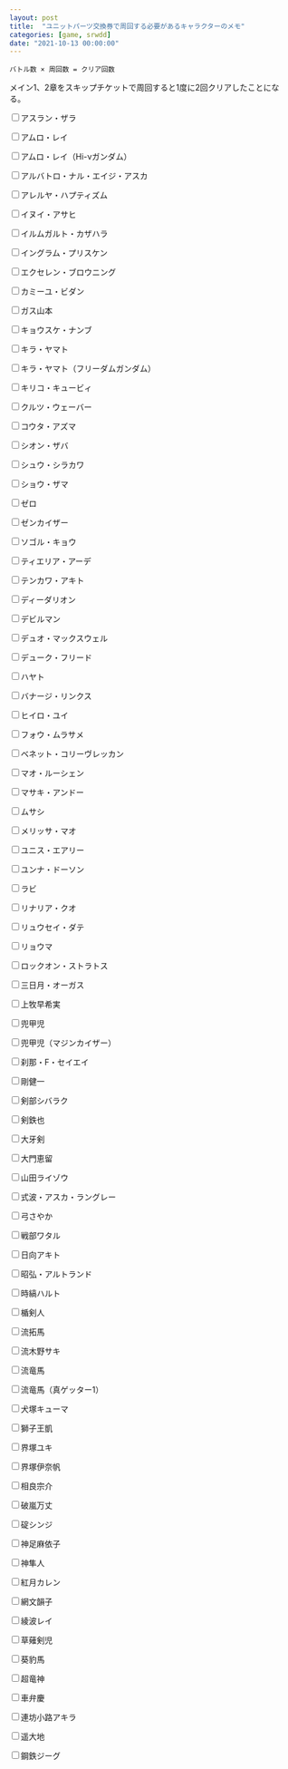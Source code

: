 ```yaml
---
layout: post
title:  "ユニットパーツ交換券で周回する必要があるキャラクターのメモ"
categories: [game, srwdd]
date: "2021-10-13 00:00:00"
---
```


```
バトル数 × 周回数 = クリア回数
```

メイン1、2章をスキップチケットで周回すると1度に2回クリアしたことになる。

<label for="アスラン・ザラ"><input type="checkbox" id="アスラン・ザラ">アスラン・ザラ</label>

<label for="アムロ・レイ"><input type="checkbox" id="アムロ・レイ">アムロ・レイ</label>

<label for="アムロ・レイ（Hi-νガンダム）"><input type="checkbox" id="アムロ・レイ（Hi-νガンダム）">アムロ・レイ（Hi-νガンダム）</label>

<label for="アルバトロ・ナル・エイジ・アスカ"><input type="checkbox" id="アルバトロ・ナル・エイジ・アスカ">アルバトロ・ナル・エイジ・アスカ</label>

<label for="アレルヤ・ハプティズム"><input type="checkbox" id="アレルヤ・ハプティズム">アレルヤ・ハプティズム</label>

<label for="イヌイ・アサヒ"><input type="checkbox" id="イヌイ・アサヒ">イヌイ・アサヒ</label>

<label for="イルムガルト・カザハラ"><input type="checkbox" id="イルムガルト・カザハラ">イルムガルト・カザハラ</label>

<label for="イングラム・プリスケン"><input type="checkbox" id="イングラム・プリスケン">イングラム・プリスケン</label>

<label for="エクセレン・ブロウニング"><input type="checkbox" id="エクセレン・ブロウニング">エクセレン・ブロウニング</label>

<label for="カミーユ・ビダン"><input type="checkbox" id="カミーユ・ビダン">カミーユ・ビダン</label>

<label for="ガス山本"><input type="checkbox" id="ガス山本">ガス山本</label>

<label for="キョウスケ・ナンブ"><input type="checkbox" id="キョウスケ・ナンブ">キョウスケ・ナンブ</label>

<label for="キラ・ヤマト"><input type="checkbox" id="キラ・ヤマト">キラ・ヤマト</label>

<label for="キラ・ヤマト（フリーダムガンダム）"><input type="checkbox" id="キラ・ヤマト（フリーダムガンダム）">キラ・ヤマト（フリーダムガンダム）</label>

<label for="キリコ・キュービィ"><input type="checkbox" id="キリコ・キュービィ">キリコ・キュービィ</label>

<label for="クルツ・ウェーバー"><input type="checkbox" id="クルツ・ウェーバー">クルツ・ウェーバー</label>

<label for="コウタ・アズマ"><input type="checkbox" id="コウタ・アズマ">コウタ・アズマ</label>

<label for="シオン・ザバ"><input type="checkbox" id="シオン・ザバ">シオン・ザバ</label>

<label for="シュウ・シラカワ"><input type="checkbox" id="シュウ・シラカワ">シュウ・シラカワ</label>

<label for="ショウ・ザマ"><input type="checkbox" id="ショウ・ザマ">ショウ・ザマ</label>

<label for="ゼロ"><input type="checkbox" id="ゼロ">ゼロ</label>

<label for="ゼンカイザー"><input type="checkbox" id="ゼンカイザー">ゼンカイザー</label>

<label for="ソゴル・キョウ"><input type="checkbox" id="ソゴル・キョウ">ソゴル・キョウ</label>

<label for="ティエリア・アーデ"><input type="checkbox" id="ティエリア・アーデ">ティエリア・アーデ</label>

<label for="テンカワ・アキト"><input type="checkbox" id="テンカワ・アキト">テンカワ・アキト</label>

<label for="ディーダリオン"><input type="checkbox" id="ディーダリオン">ディーダリオン</label>

<label for="デビルマン"><input type="checkbox" id="デビルマン">デビルマン</label>

<label for="デュオ・マックスウェル"><input type="checkbox" id="デュオ・マックスウェル">デュオ・マックスウェル</label>

<label for="デューク・フリード"><input type="checkbox" id="デューク・フリード">デューク・フリード</label>

<label for="ハヤト"><input type="checkbox" id="ハヤト">ハヤト</label>

<label for="バナージ・リンクス"><input type="checkbox" id="バナージ・リンクス">バナージ・リンクス</label>

<label for="ヒイロ・ユイ"><input type="checkbox" id="ヒイロ・ユイ">ヒイロ・ユイ</label>

<label for="フォウ・ムラサメ"><input type="checkbox" id="フォウ・ムラサメ">フォウ・ムラサメ</label>

<label for="ベネット・コリーヴレッカン"><input type="checkbox" id="ベネット・コリーヴレッカン">ベネット・コリーヴレッカン</label>

<label for="マオ・ルーシェン"><input type="checkbox" id="マオ・ルーシェン">マオ・ルーシェン</label>

<label for="マサキ・アンドー"><input type="checkbox" id="マサキ・アンドー">マサキ・アンドー</label>

<label for="ムサシ"><input type="checkbox" id="ムサシ">ムサシ</label>

<label for="メリッサ・マオ"><input type="checkbox" id="メリッサ・マオ">メリッサ・マオ</label>

<label for="ユニス・エアリー"><input type="checkbox" id="ユニス・エアリー">ユニス・エアリー</label>

<label for="ユンナ・ドーソン"><input type="checkbox" id="ユンナ・ドーソン">ユンナ・ドーソン</label>

<label for="ラビ"><input type="checkbox" id="ラビ">ラビ</label>

<label for="リナリア・クオ"><input type="checkbox" id="リナリア・クオ">リナリア・クオ</label>

<label for="リュウセイ・ダテ"><input type="checkbox" id="リュウセイ・ダテ">リュウセイ・ダテ</label>

<label for="リョウマ"><input type="checkbox" id="リョウマ">リョウマ</label>

<label for="ロックオン・ストラトス"><input type="checkbox" id="ロックオン・ストラトス">ロックオン・ストラトス</label>

<label for="三日月・オーガス"><input type="checkbox" id="三日月・オーガス">三日月・オーガス</label>

<label for="上牧早希実"><input type="checkbox" id="上牧早希実">上牧早希実</label>

<label for="兜甲児"><input type="checkbox" id="兜甲児">兜甲児</label>

<label for="兜甲児（マジンカイザー）"><input type="checkbox" id="兜甲児（マジンカイザー）">兜甲児（マジンカイザー）</label>

<label for="刹那・F・セイエイ"><input type="checkbox" id="刹那・F・セイエイ">刹那・F・セイエイ</label>

<label for="剛健一"><input type="checkbox" id="剛健一">剛健一</label>

<label for="剣部シバラク"><input type="checkbox" id="剣部シバラク">剣部シバラク</label>

<label for="剣鉄也"><input type="checkbox" id="剣鉄也">剣鉄也</label>

<label for="大牙剣"><input type="checkbox" id="大牙剣">大牙剣</label>

<label for="大門恵留"><input type="checkbox" id="大門恵留">大門恵留</label>

<label for="山田ライゾウ"><input type="checkbox" id="山田ライゾウ">山田ライゾウ</label>

<label for="式波・アスカ・ラングレー"><input type="checkbox" id="式波・アスカ・ラングレー">式波・アスカ・ラングレー</label>

<label for="弓さやか"><input type="checkbox" id="弓さやか">弓さやか</label>

<label for="戦部ワタル"><input type="checkbox" id="戦部ワタル">戦部ワタル</label>

<label for="日向アキト"><input type="checkbox" id="日向アキト">日向アキト</label>

<label for="昭弘・アルトランド"><input type="checkbox" id="昭弘・アルトランド">昭弘・アルトランド</label>

<label for="時縞ハルト"><input type="checkbox" id="時縞ハルト">時縞ハルト</label>

<label for="楯剣人"><input type="checkbox" id="楯剣人">楯剣人</label>

<label for="流拓馬"><input type="checkbox" id="流拓馬">流拓馬</label>

<label for="流木野サキ"><input type="checkbox" id="流木野サキ">流木野サキ</label>

<label for="流竜馬"><input type="checkbox" id="流竜馬">流竜馬</label>

<label for="流竜馬（真ゲッター1）"><input type="checkbox" id="流竜馬（真ゲッター1）">流竜馬（真ゲッター1）</label>

<label for="犬塚キューマ"><input type="checkbox" id="犬塚キューマ">犬塚キューマ</label>

<label for="獅子王凱"><input type="checkbox" id="獅子王凱">獅子王凱</label>

<label for="界塚ユキ"><input type="checkbox" id="界塚ユキ">界塚ユキ</label>

<label for="界塚伊奈帆"><input type="checkbox" id="界塚伊奈帆">界塚伊奈帆</label>

<label for="相良宗介"><input type="checkbox" id="相良宗介">相良宗介</label>

<label for="破嵐万丈"><input type="checkbox" id="破嵐万丈">破嵐万丈</label>

<label for="碇シンジ"><input type="checkbox" id="碇シンジ">碇シンジ</label>

<label for="神足麻依子"><input type="checkbox" id="神足麻依子">神足麻依子</label>

<label for="神隼人"><input type="checkbox" id="神隼人">神隼人</label>

<label for="紅月カレン"><input type="checkbox" id="紅月カレン">紅月カレン</label>

<label for="網文韻子"><input type="checkbox" id="網文韻子">網文韻子</label>

<label for="綾波レイ"><input type="checkbox" id="綾波レイ">綾波レイ</label>

<label for="草薙剣児"><input type="checkbox" id="草薙剣児">草薙剣児</label>

<label for="葵豹馬"><input type="checkbox" id="葵豹馬">葵豹馬</label>

<label for="超竜神"><input type="checkbox" id="超竜神">超竜神</label>

<label for="車弁慶"><input type="checkbox" id="車弁慶">車弁慶</label>

<label for="連坊小路アキラ"><input type="checkbox" id="連坊小路アキラ">連坊小路アキラ</label>

<label for="遥大地"><input type="checkbox" id="遥大地">遥大地</label>

<label for="鋼鉄ジーグ"><input type="checkbox" id="鋼鉄ジーグ">鋼鉄ジーグ</label>


<script>
const STORAGE_KEY = '2021-10-13-report';
const CHECKBOX_QUERY = 'article input[type="checkbox"]';
function load() {
  var pilots = JSON.parse(localStorage.getItem(STORAGE_KEY));

  if (pilots && pilots['pilots']) {
    var checked = pilots['pilots'];
    [...document.querySelectorAll(CHECKBOX_QUERY)].forEach((e) => {
      var status = checked[e.parentElement.innerText];
      if (status) {
        e.checked = true;
      }
    });
  }

  [...document.querySelectorAll(CHECKBOX_QUERY)].forEach((e) => {
    e.addEventListener('change', (event) => {
      save();
    });
  });
}

function save() {
  var checked = {};
  [...document.querySelectorAll(CHECKBOX_QUERY)].forEach((c) => {
      checked[c.parentElement.innerText] = c.checked;
  });
  var pilots = { 'pilots': checked };

  localStorage.setItem(STORAGE_KEY, JSON.stringify(pilots));
}

window.onload = () => {
  load();
}
</script>
